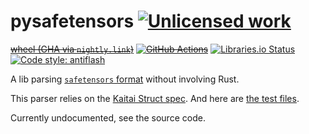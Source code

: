 pysafetensors [![Unlicensed work](https://raw.githubusercontent.com/unlicense/unlicense.org/master/static/favicon.png)](https://unlicense.org/)
==========
~~[wheel (GHA via `nightly.link`)](https://nightly.link/KOLANICH-libs/pysafetensors/workflows/CI/master/pysafetensors-0.CI-py3-none-any.whl)~~
~~[![GitHub Actions](https://github.com/KOLANICH-libs/pysafetensors/workflows/CI/badge.svg)](https://github.com/KOLANICH-libs/pysafetensors/actions/)~~
[![Libraries.io Status](https://img.shields.io/librariesio/github/KOLANICH-libs/pysafetensors.svg)](https://libraries.io/github/KOLANICH-libs/pysafetensors)
[![Code style: antiflash](https://img.shields.io/badge/code%20style-antiflash-FFF.svg)](https://codeberg.org/KOLANICH-tools/antiflash.py)

A lib parsing [`safetensors` format](https://github.com/huggingface/safetensors) without involving Rust.

This parser relies on the [Kaitai Struct spec](https://codeberg.org/KFmts/kaitai_struct_formats/src/branch/safetensors/serialization/safetensors.ksy). And here are [the test files](https://codeberg.org/KOLANICH-datasets/kaitai_struct_samples/src/branch/safetensors/serialization/safetensors).

Currently undocumented, see the source code.
